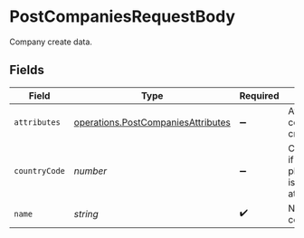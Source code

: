 # PostCompaniesRequestBody

Company create data.


## Fields

| Field                                                                                    | Type                                                                                     | Required                                                                                 | Description                                                                              | Example                                                                                  |
| ---------------------------------------------------------------------------------------- | ---------------------------------------------------------------------------------------- | ---------------------------------------------------------------------------------------- | ---------------------------------------------------------------------------------------- | ---------------------------------------------------------------------------------------- |
| `attributes`                                                                             | [operations.PostCompaniesAttributes](../../models/operations/postcompaniesattributes.md) | :heavy_minus_sign:                                                                       | Attributes for company creation                                                          | {"domain":"https://example.com","industry":"Fabric","owner":"60e68d60582a3b006f524197"}  |
| `countryCode`                                                                            | *number*                                                                                 | :heavy_minus_sign:                                                                       | Country code if phone_number is passed in attributes.                                    | 91                                                                                       |
| `name`                                                                                   | *string*                                                                                 | :heavy_check_mark:                                                                       | Name of company                                                                          | company                                                                                  |